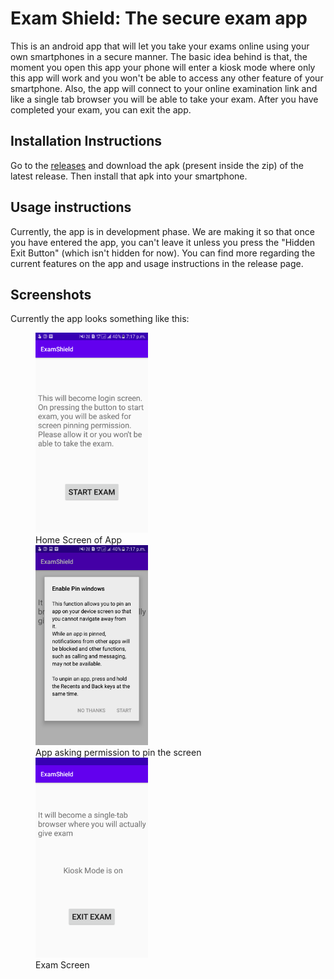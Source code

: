 # Exam Shield: The secure exam app

This is an android app that will let you take your exams online using your own smartphones in a secure manner.
The basic idea behind is that, the moment you open this app your phone will enter a kiosk mode where only this app will work and you won't be able to access any other feature of your smartphone.
Also, the app will connect to your online examination link and like a single tab browser you will be able to take your exam.
After you have completed your exam, you can exit the app.

## Installation Instructions

Go to the [releases](https://github.com/Sudhanshu-Dubey14/ExamShield/releases) and download the apk (present inside the zip) of the latest release.
Then install that apk into your smartphone.

## Usage instructions

Currently, the app is in development phase. We are making it so that once you have entered the app, you can't leave it unless you press the "Hidden Exit Button" (which isn't hidden for now).
You can find more regarding the current features on the app and usage instructions in the release page.

## Screenshots

Currently the app looks something like this:

<figure>
<img src="Screenshots/App_HomeScreen.png" alt="Home" style="width:180px;height:320px;">
<figcaption>Home Screen of App</figcaption>
<img src="Screenshots/ScreenPinRequest.png" alt="ScreenPinRequest" style="width:180px;height:320px;">
<figcaption>App asking permission to pin the screen</figcaption>
<img src="Screenshots/ExamScreen.png" alt="ExamScreen" style="width:180px;height:320px;">
<figcaption>Exam Screen</figcaption>
</figure>
